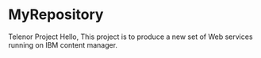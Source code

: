 # MyRepository
Telenor Project
Hello, This project is to produce a new set of Web services running on IBM content manager. 
